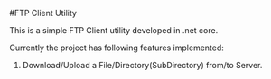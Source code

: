 #FTP Client Utility

This is a simple FTP Client utility developed in .net core. 

Currently the project has following features implemented:
  1) Download/Upload a File/Directory(SubDirectory) from/to Server.
 
  
